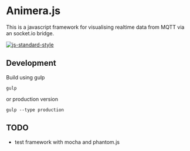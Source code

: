 # Animera.js
This is a javascript framework for visualising realtime data from MQTT via an socket.io bridge.

[![js-standard-style](https://cdn.rawgit.com/feross/standard/master/badge.svg)](https://github.com/feross/standard)

## Development

Build using gulp

```
gulp
```

or production version

```
gulp --type production
```

## TODO

- test framework with mocha and phantom.js
